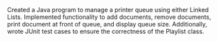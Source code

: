 Created a Java program to manage a printer queue using either Linked Lists. Implemented functionality to add documents, remove documents, print document at front of queue, and display queue size. Additionally, wrote JUnit test cases to ensure the correctness of the Playlist class.

